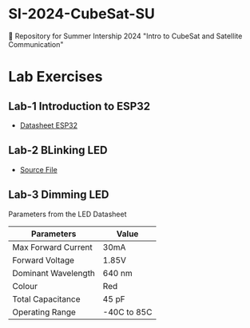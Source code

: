 # SI-2024-CubeSat-SU
📡 Repository for Summer Intership 2024 "Intro to CubeSat and Satellite Communication"

# Lab Exercises

## Lab-1 Introduction to ESP32

- [Datasheet ESP32](https://github.com/silicon-sat/SI-2024-CubeSat/blob/main/docs/Datasheet-ESP32.pdf)

## Lab-2 BLinking LED

- [Source File](Lab/arduino/blinkingLED.ino)

## Lab-3 Dimming LED

Parameters from the LED Datasheet

| Parameters | Value |
|-------|-------|
| Max Forward Current | 30mA |
| Forward Voltage | 1.85V |
| Dominant Wavelength | 640 nm |
| Colour | Red |
| Total Capacitance | 45 pF |
| Operating Range | -40C to 85C |





